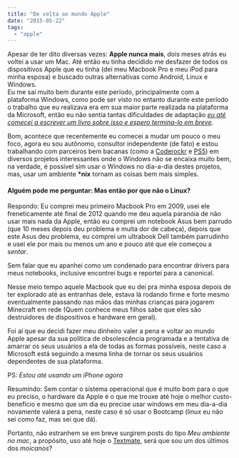 ```yaml
---
title: "De volta ao mundo Apple"
date: "2015-05-22"
tags:
  - "apple"
---
```


Apesar de ter dito diversas vezes: **Apple nunca mais**, dois meses atrás eu voltei a usar um Mac. Até então eu tinha
decidido me desfazer de todos os dispositivos Apple que eu tinha (dei meu Macbook Pro e meu iPod para minha esposa) e
buscado outras alternativas como Android, Linux e Windows.  
Eu me saí muito bem durante este período, principalmente com a plataforma Windows, como pode ser
visto no entanto durante este período o trabalho que eu realizava era em sua maior parte realizada na plataforma da
Microsoft, então eu não sentia tantas dificuldades de adaptação [_eu até comecei a escrever um livro sobre isso e espero
termina-lo em breve_](https://leanpub.com/devphpms).

Bom, acontece que recentemente eu comecei a mudar um pouco o meu foco, agora eu sou autônomo, consultor independente (de
fato) e estou trabalhando com parceiros bem bacanas (como a [Coderockr](http://www.coderockr.com)
e [PS5](http://www.ps5.com.br)) em diversos projetos interessantes onde o Windows não se encaixa muito bem, na verdade,
é possível sim usar o Windows no dia-a-dia destes projetos, mas, usar um ambiente **\*nix** tornam as coisas bem mais
simples.

#### Alguém pode me perguntar: Mas então por que não o Linux?

Respondo: Eu comprei meu primeiro Macbook Pro em 2009, usei ele freneticamente até final de 2012 quando me deu aquela
paranóia de não usar mais nada da Apple, então eu comprei um notebook Asus bem parrudo (que 10 meses depois deu problema
e muita dor de cabeça), depois que este Asus deu problema, eu comprei um ultrabook Dell também parrudinho e usei ele por
mais ou menos um ano e pouco até que ele começou a _sentar_.

Sem falar que eu apanhei como um condenado para encontrar drivers para meus notebooks, inclusive encontrei bugs e
reportei para a canonical.

Nesse meio tempo aquele Macbook que eu dei pra minha esposa depois de ter explorado até as entranhas dele, estava lá
rodando firme e forte mesmo eventualmente passando nas mãos das minhas crianças para jogarem Minecraft em rede (Quem
conhece meus filhos sabe que eles são destruidores de dispositivos e hardware em geral).

Foi aí que eu decidi fazer meu dinheiro valer a pena e voltar ao mundo Apple apesar da sua política de obsolescência
programada e a tentativa de amarrar os seus usuários a ela de todas as formas possíveis, neste caso a Microsoft está
seguindo a mesma linha de tornar os seus usuários dependentes de sua plataforma.

PS: _Estou até usando um iPhone agora_

Resumindo: Sem contar o sistema operacional que é muito bom para o que eu preciso, o hardware da Apple é o que me trouxe
até hoje o melhor custo-benefício e mesmo que um dia eu precise usar windows em meu dia-a-dia novamente valerá a pena,
neste caso é só usar o Bootcamp (linux eu não sei como faz, mas sei que dá).

Portanto, não estranhem se em breve surgirem posts do tipo _Meu ambiente no mac_, a propósito, uso até hoje
o [Textmate](http://github.com/textmate), será que sou um dos últimos dos _moicanos_?
